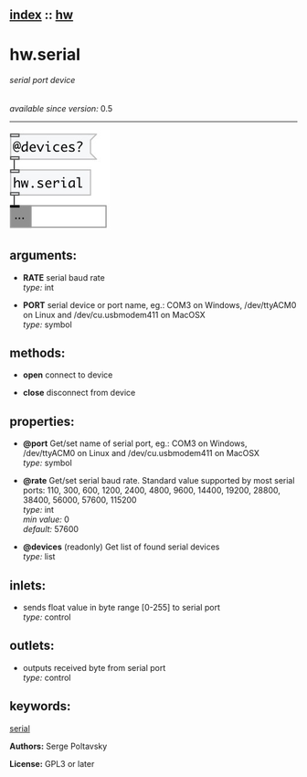 [index](index.html) :: [hw](category_hw.html)
---

# hw.serial

###### serial port device

*available since version:* 0.5

---




[![example](../examples/img/hw.serial.jpg)](../examples/pd/hw.serial.pd)



## arguments:

* **RATE**
serial baud rate<br>
_type:_ int<br>

* **PORT**
serial device or port name, eg.: COM3 on Windows, /dev/ttyACM0 on Linux and
/dev/cu.usbmodem411 on MacOSX<br>
_type:_ symbol<br>



## methods:

* **open**
connect to device<br>

* **close**
disconnect from device<br>




## properties:

* **@port** 
Get/set name of serial port, eg.: COM3 on Windows, /dev/ttyACM0 on Linux and
/dev/cu.usbmodem411 on MacOSX<br>
_type:_ symbol<br>

* **@rate** 
Get/set serial baud rate. Standard value supported by most serial ports: 110, 300, 600,
1200, 2400, 4800, 9600, 14400, 19200, 28800, 38400, 56000, 57600, 115200<br>
_type:_ int<br>
_min value:_ 0<br>
_default:_ 57600<br>

* **@devices** (readonly)
Get list of found serial devices<br>
_type:_ list<br>



## inlets:

* sends float value in byte range [0-255] to serial port<br>
_type:_ control



## outlets:

* outputs received byte from serial port<br>
_type:_ control



## keywords:

[serial](keywords/serial.html)






**Authors:** Serge Poltavsky




**License:** GPL3 or later





